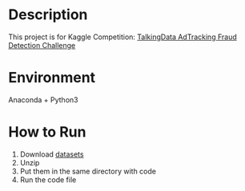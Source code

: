 # Description
This project is for Kaggle Competition: [TalkingData AdTracking Fraud Detection Challenge](https://www.kaggle.com/c/talkingdata-adtracking-fraud-detection)

# Environment
Anaconda + Python3

# How to Run
1. Download [datasets](https://www.kaggle.com/c/talkingdata-adtracking-fraud-detection/data)
2. Unzip
3. Put them in the same directory with code
4. Run the code file
